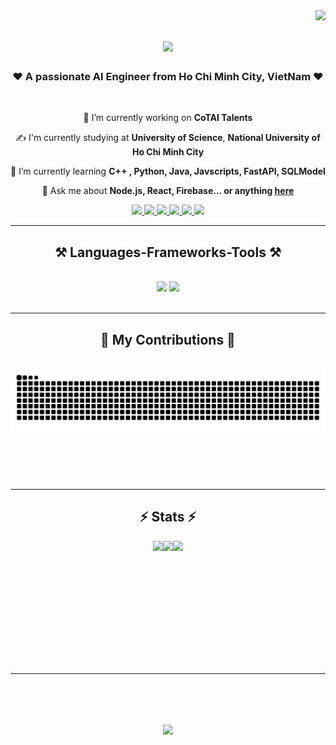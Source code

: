 <img align="right" src="https://visitor-badge.laobi.icu/badge?page_id=PhuocPhat1005.PhuocPhat1005" />

<h1 align="center">
    <img src="https://readme-typing-svg.herokuapp.com/?font=Righteous&size=35&center=true&vCenter=true&width=500&height=70&duration=4000&lines=Hello+There!+👋;+I'm+Le+Phuoc+Phat😽;+Nice+To+Meet+You😍" />
</h1>

<h3 align="center"> ❤️ A passionate AI Engineer from Ho Chi Minh City, VietNam ❤️</h3>

<br/>

<div align="center">
 
 🔭 I’m currently working on **CoTAI Talents**

 ✍️ I'm currently studying at **University of Science**, **National University of Ho Chi Minh City**
 
 🌱 I’m currently learning **C++ , Python, Java, Javscripts, FastAPI, SQLModel**

💬 Ask me about **Node.js, React, Firebase... or anything [here](https://github.com/PhuocPhat1005/PhuocPhat1005/issues)**

 </div>
 
<div align="center"> 
  <a href="mailto:phatlephuoc1005@gmail.com">
    <img src="https://img.shields.io/badge/Gmail-D14836?style=for-the-badge&logo=gmail&logoColor=white" />
  </a>
  <a href="https://github.com/PhuocPhat1005" target="_blank">
    <img src="https://img.shields.io/badge/Portfolio-FF5722?style=for-the-badge&logo=todoist&logoColor=white" target="_blank" />
  </a>
  <a href="https://www.facebook.com/profile.php?id=100089927324866" target="_blank">
    <img src="https://img.shields.io/badge/Facebook-1877F2?style=for-the-badge&logo=facebook&logoColor=white" target = "_blank" />
  </a>
    <a href="https://linkedin.com/in/phatlephuoc1005">
        <img src="https://img.shields.io/badge/LinkedIn-0077B5?style=for-the-badge&logo=linkedin&logoColor=white" target="_blank"/>
    </a>
    <a href="mailto:22127322@student.hcmus.edu.vn">
        <img src="https://img.shields.io/badge/Microsoft_Outlook-0078D4?style=for-the-badge&logo=microsoft-outlook&logoColor=white" target = "_blank">        
    </a>
    <a href = "https://l.facebook.com/l.php?u=https%3A%2F%2Finstagram.com%2Fhenryle355%3Figshid%3DOGQ5ZDc2ODk2ZA%253D%253D%26fbclid%3DIwAR3S3mLlmy33W1gLOoRD6aG7YM-aC6XMYSZue7yLv9tYdFGKK6JsZ0J6TF8&h=AT0KNNHBY682SPvSn5hbKpztYLaxEqVGYMpShInVwpg13Wb1SQaEQQy7OonehC3FKhKttj4Patg3YrqgfXsJ-4JZnUk6joFKEo_oAD854s5pGST7qBoFU05w8E5f7CvP2GrUhg">
        <img src = "https://img.shields.io/badge/Instagram-E4405F?style=for-the-badge&logo=instagram&logoColor=white" target = "_blank" />
    </a>
</div>

 <hr/>
 
<h2 align="center">⚒️ Languages-Frameworks-Tools ⚒️</h2>
<br/>
<div align="center">
    <img src="https://skillicons.dev/icons?i=react,bootstrap,mui,html,css,vscode,github,figma,tailwind,git,r" />
    <img src="https://skillicons.dev/icons?i=nodejs,python,javascript,typescript,express,firebase,mongodb,c,java,nextjs,mysql,flask,c++" /><br>
</div>

<br/>
<hr/>

<div align="center">
  <h2>🐍 My Contributions 🐍</h2>
  <br>
  <img alt="snake eating my contributions" src="https://raw.githubusercontent.com/PhuocPhat1005/PhuocPhat1005/output/github-contribution-grid-snake.svg" />
  
  <br/><br/><br/>
</div>

<hr/>

<div align="center">
  <h2 > ⚡ Stats ⚡ </h2>
  <div style="display: flex; justify-content: center;">
    <img height="150px" src="https://streak-stats.demolab.com/?user=PhuocPhat1005&theme=react&border=61dafb&hide_border=true" />
    <img height="150px" src="https://github-readme-stats.vercel.app/api/top-langs/?username=PhuocPhat1005&hide=c%23,powershell,Mathematica,Ruby,Objective-C,Objective-C%2b%2b,Cuda&title_color=61dafb&text_color=ffffff&icon_color=61dafb&bg_color=20232a&langs_count=8&layout=compact&border_color=61dafb&hide_border=true&size_weight=0.5&count_weight=0.5" />
    <img height="150px" src="https://github-readme-stats.vercel.app/api?username=PhuocPhat1005&show_icons=true&theme=react&border_color=61dafb&hide_border=true" />
  </div>
</div>

<br/><br/>

<hr/>

<br/>

<h1 align="center">
    <img src="https://readme-typing-svg.herokuapp.com/?font=Righteous&size=35&center=true&vCenter=true&width=500&height=70&duration=4000&lines=Hello+There!+👋;+Thanks+for+Watching😽;" />
</h1>

<br/>
